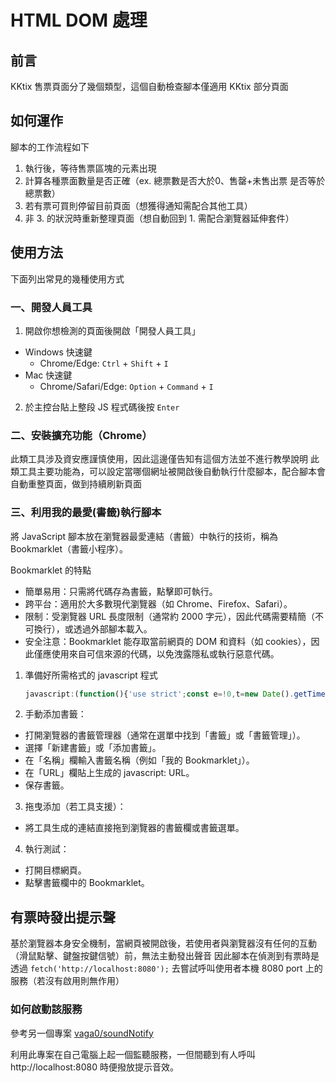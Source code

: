 # HTML DOM 處理

## 前言

KKtix 售票頁面分了幾個類型，這個自動檢查腳本僅適用 KKtix 部分頁面

## 如何運作

腳本的工作流程如下

1. 執行後，等待售票區塊的元素出現
2. 計算各種票面數量是否正確（ex. 總票數是否大於0、售罄+未售出票 是否等於總票數）
3. 若有票可買則停留目前頁面（想獲得通知需配合其他工具）
4. 非 3. 的狀況時重新整理頁面（想自動回到 1. 需配合瀏覽器延伸套件）

## 使用方法

下面列出常見的幾種使用方式

### 一、開發人員工具

1. 開啟你想檢測的頁面後開啟「開發人員工具」

- Windows 快速鍵
  - Chrome/Edge: `Ctrl` + `Shift` + `I`
- Mac 快速鍵
  - Chrome/Safari/Edge: `Option` + `Command` + `I`

2. 於主控台貼上整段 JS 程式碼後按 `Enter`

### 二、安裝擴充功能（Chrome）

此類工具涉及資安應謹慎使用，因此這邊僅告知有這個方法並不進行教學說明
此類工具主要功能為，可以設定當哪個網址被開啟後自動執行什麼腳本，配合腳本會自動重整頁面，做到持續刷新頁面

### 三、利用我的最愛(書籤)執行腳本

將 JavaScript 腳本放在瀏覽器最愛連結（書籤）中執行的技術，稱為 Bookmarklet（書籤小程序）。

Bookmarklet 的特點
  - 簡單易用：只需將代碼存為書籤，點擊即可執行。
  - 跨平台：適用於大多數現代瀏覽器（如 Chrome、Firefox、Safari）。
  - 限制：受瀏覽器 URL 長度限制（通常約 2000 字元），因此代碼需要精簡（不可換行），或透過外部腳本載入。
  - 安全注意：Bookmarklet 能存取當前網頁的 DOM 和資料（如 cookies），因此僅應使用來自可信來源的代碼，以免洩露隱私或執行惡意代碼。

1. 準備好所需格式的 javascript 程式
   ```javascript
   javascript:(function(){'use strict';const e=!0,t=new Date().getTime(),o=new MutationObserver(()=>{const e=document.querySelector('.ticket-quantity');if(e){o.disconnect();var n=new Date().getTime();console.log(n+': 🎯 目標元素出現'),console.log("差幾秒"+(n-t)),c()}}),n=()=>{if(e){document.querySelectorAll('.ticket-quantity.ng-binding.ng-scope').forEach(e=>{const t=e.closest('.ticket-unit.ng-scope');t&&(t.style.display='none')})}},c=()=>{const e=document.querySelectorAll('.ticket-unit').length,t=document.querySelectorAll('.ticket-quantity.ng-binding.ng-scope').length,o=document.querySelectorAll('.ticket-quantity.ng-scope:not(.ng-binding)').length;if(0===e)console.warn('沒有展示任何票位？？');else if(e-t<=0)console.warn('全部票位已售完！');else if(e-t!==o)console.warn('票位數量不一致！？');else{console.log('🎉 有票可買！播放提示音！'),fetch('http://localhost:8080'),n();return}const c=Math.floor(2e3*Math.random())+1e3;console.warn(c+'毫秒後重新整理'),setTimeout(() => location.reload(),c)};console.log(t+': Start waitting...'),o.observe(document.body,{childList:!0,subtree:!0})})()
   ```

2. 手動添加書籤：
  - 打開瀏覽器的書籤管理器（通常在選單中找到「書籤」或「書籤管理」）。
  - 選擇「新建書籤」或「添加書籤」。
  - 在「名稱」欄輸入書籤名稱（例如「我的 Bookmarklet」）。
  - 在「URL」欄貼上生成的 javascript: URL。
  - 保存書籤。

3. 拖曳添加（若工具支援）：
  - 將工具生成的連結直接拖到瀏覽器的書籤欄或書籤選單。

4. 執行測試：
  - 打開目標網頁。
  - 點擊書籤欄中的 Bookmarklet。

## 有票時發出提示聲

基於瀏覽器本身安全機制，當網頁被開啟後，若使用者與瀏覽器沒有任何的互動（滑鼠點擊、鍵盤按鍵信號）前，無法主動發出聲音
因此腳本在偵測到有票時是透過 `fetch('http://localhost:8080');` 去嘗試呼叫使用者本機 8080 port 上的服務（若沒有啟用則無作用）

### 如何啟動該服務

參考另一個專案 [vaga0/soundNotify](https://github.com/vaga0/soundNotify)

利用此專案在自己電腦上起一個監聽服務，一但間聽到有人呼叫 http://localhost:8080 時便撥放提示音效。
